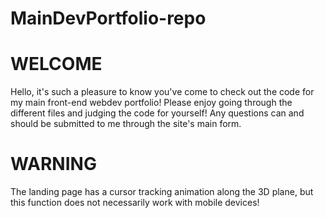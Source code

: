 # MainDevPortfolio-repo

# WELCOME

Hello, it's such a pleasure to know you've come to check out the code for my main front-end webdev portfolio!
Please enjoy going through the different files and judging the code for yourself! Any questions can and should be submitted to me through the site's main form.

# WARNING

The landing page has a cursor tracking animation along the 3D plane, but this function does not necessarily work with mobile devices!
